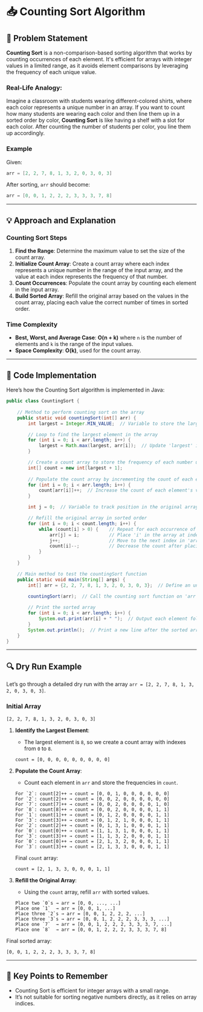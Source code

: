 

# 📥 Counting Sort Algorithm

## 📝 Problem Statement

**Counting Sort** is a non-comparison-based sorting algorithm that works by counting occurrences of each element. It's efficient for arrays with integer values in a limited range, as it avoids element comparisons by leveraging the frequency of each unique value.

### Real-Life Analogy:
Imagine a classroom with students wearing different-colored shirts, where each color represents a unique number in an array. If you want to count how many students are wearing each color and then line them up in a sorted order by color, **Counting Sort** is like having a shelf with a slot for each color. After counting the number of students per color, you line them up accordingly.

### Example
Given:
```java
arr = [2, 2, 7, 8, 1, 3, 2, 0, 3, 0, 3]
```
After sorting, `arr` should become:
```java
arr = [0, 0, 1, 2, 2, 2, 3, 3, 3, 7, 8]
```

---

## 💡 Approach and Explanation

### Counting Sort Steps

1. **Find the Range**: Determine the maximum value to set the size of the count array.
2. **Initialize Count Array**: Create a count array where each index represents a unique number in the range of the input array, and the value at each index represents the frequency of that number.
3. **Count Occurrences**: Populate the count array by counting each element in the input array.
4. **Build Sorted Array**: Refill the original array based on the values in the count array, placing each value the correct number of times in sorted order.

### Time Complexity
- **Best, Worst, and Average Case**: **O(n + k)** where `n` is the number of elements and `k` is the range of the input values.
- **Space Complexity**: **O(k)**, used for the count array.

---

## 📌 Code Implementation

Here’s how the Counting Sort algorithm is implemented in Java:

```java
public class CountingSort {
    
    // Method to perform counting sort on the array
    public static void countingSort(int[] arr) {
        int largest = Integer.MIN_VALUE;  // Variable to store the largest element in the array

        // Loop to find the largest element in the array
        for (int i = 0; i < arr.length; i++) {
            largest = Math.max(largest, arr[i]);  // Update 'largest' if the current element is greater
        }

        // Create a count array to store the frequency of each number up to 'largest'
        int[] count = new int[largest + 1];
        
        // Populate the count array by incrementing the count of each element in 'arr'
        for (int i = 0; i < arr.length; i++) {
            count[arr[i]]++;  // Increase the count of each element's value as index
        }

        int j = 0;  // Variable to track position in the original array

        // Refill the original array in sorted order
        for (int i = 0; i < count.length; i++) {
            while (count[i] > 0) {    // Repeat for each occurrence of the value
                arr[j] = i;           // Place 'i' in the array at index 'j'
                j++;                  // Move to the next index in 'arr'
                count[i]--;           // Decrease the count after placing the value
            }
        }
    }

    // Main method to test the countingSort function
    public static void main(String[] args) {
        int[] arr = {2, 2, 7, 8, 1, 3, 2, 0, 3, 0, 3};  // Define an unsorted array of integers

        countingSort(arr);  // Call the counting sort function on 'arr'
     
        // Print the sorted array
        for (int i = 0; i < arr.length; i++) {
            System.out.print(arr[i] + " ");  // Output each element followed by a space
        }
        System.out.println();  // Print a new line after the sorted array
    }
}
```

---

## 🔍 Dry Run Example

Let’s go through a detailed dry run with the array `arr = [2, 2, 7, 8, 1, 3, 2, 0, 3, 0, 3]`.

### Initial Array
```
[2, 2, 7, 8, 1, 3, 2, 0, 3, 0, 3]
```

1. **Identify the Largest Element**: 
   - The largest element is `8`, so we create a count array with indexes from `0` to `8`.
   ```
   count = [0, 0, 0, 0, 0, 0, 0, 0, 0]
   ```

2. **Populate the Count Array**:
   - Count each element in `arr` and store the frequencies in `count`.
   ```
   For `2`: count[2]++ → count = [0, 0, 1, 0, 0, 0, 0, 0, 0]
   For `2`: count[2]++ → count = [0, 0, 2, 0, 0, 0, 0, 0, 0]
   For `7`: count[7]++ → count = [0, 0, 2, 0, 0, 0, 0, 1, 0]
   For `8`: count[8]++ → count = [0, 0, 2, 0, 0, 0, 0, 1, 1]
   For `1`: count[1]++ → count = [0, 1, 2, 0, 0, 0, 0, 1, 1]
   For `3`: count[3]++ → count = [0, 1, 2, 1, 0, 0, 0, 1, 1]
   For `2`: count[2]++ → count = [0, 1, 3, 1, 0, 0, 0, 1, 1]
   For `0`: count[0]++ → count = [1, 1, 3, 1, 0, 0, 0, 1, 1]
   For `3`: count[3]++ → count = [1, 1, 3, 2, 0, 0, 0, 1, 1]
   For `0`: count[0]++ → count = [2, 1, 3, 2, 0, 0, 0, 1, 1]
   For `3`: count[3]++ → count = [2, 1, 3, 3, 0, 0, 0, 1, 1]
   ```
   Final `count` array:
   ```
   count = [2, 1, 3, 3, 0, 0, 0, 1, 1]
   ```

3. **Refill the Original Array**:
   - Using the `count` array, refill `arr` with sorted values.
   ```
   Place two `0`s → arr = [0, 0, ..., ...]
   Place one `1`  → arr = [0, 0, 1, ...]
   Place three `2`s → arr = [0, 0, 1, 2, 2, 2, ...]
   Place three `3`s → arr = [0, 0, 1, 2, 2, 2, 3, 3, 3, ...]
   Place one `7`  → arr = [0, 0, 1, 2, 2, 2, 3, 3, 3, 7, ...]
   Place one `8`  → arr = [0, 0, 1, 2, 2, 2, 3, 3, 3, 7, 8]
   ```

Final sorted array:
```
[0, 0, 1, 2, 2, 2, 3, 3, 3, 7, 8]
```

---

## 🔑 Key Points to Remember

- Counting Sort is efficient for integer arrays with a small range.
- It’s not suitable for sorting negative numbers directly, as it relies on array indices.
